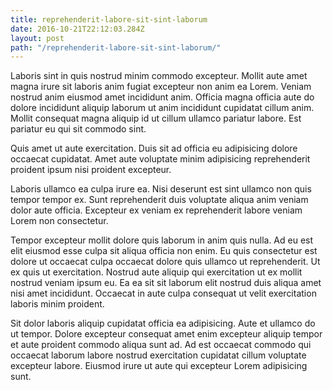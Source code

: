 ```yaml
---
title: reprehenderit-labore-sit-sint-laborum
date: 2016-10-21T22:12:03.284Z
layout: post
path: "/reprehenderit-labore-sit-sint-laborum/"
---
```


Laboris sint in quis nostrud minim commodo excepteur. Mollit aute amet magna irure sit laboris anim fugiat excepteur non anim ea Lorem. Veniam nostrud anim eiusmod amet incididunt anim. Officia magna officia aute do dolore incididunt aliquip laborum ut anim incididunt cupidatat cillum anim. Mollit consequat magna aliquip id ut cillum ullamco pariatur labore. Est pariatur eu qui sit commodo sint.

Quis amet ut aute exercitation. Duis sit ad officia eu adipisicing dolore occaecat cupidatat. Amet aute voluptate minim adipisicing reprehenderit proident ipsum nisi proident excepteur.

Laboris ullamco ea culpa irure ea. Nisi deserunt est sint ullamco non quis tempor tempor ex. Sunt reprehenderit duis voluptate aliqua anim veniam dolor aute officia. Excepteur ex veniam ex reprehenderit labore veniam Lorem non consectetur.

Tempor excepteur mollit dolore quis laborum in anim quis nulla. Ad eu est elit eiusmod esse culpa sit aliqua officia non enim. Eu quis consectetur est dolore ut occaecat culpa occaecat dolore quis ullamco ut reprehenderit. Ut ex quis ut exercitation. Nostrud aute aliquip qui exercitation ut ex mollit nostrud veniam ipsum eu. Ea ea sit sit laborum elit nostrud duis aliqua amet nisi amet incididunt. Occaecat in aute culpa consequat ut velit exercitation laboris minim proident.

Sit dolor laboris aliquip cupidatat officia ea adipisicing. Aute et ullamco do ut tempor. Dolore excepteur consequat amet enim excepteur aliquip tempor et aute proident commodo aliqua sunt ad. Ad est occaecat commodo qui occaecat laborum labore nostrud exercitation cupidatat cillum voluptate excepteur labore. Eiusmod irure ut aute qui excepteur Lorem adipisicing sunt.